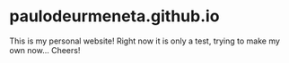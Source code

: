 # paulodeurmeneta.github.io
This is my personal website!
Right now it is only a test, trying to make my own now...
Cheers!
